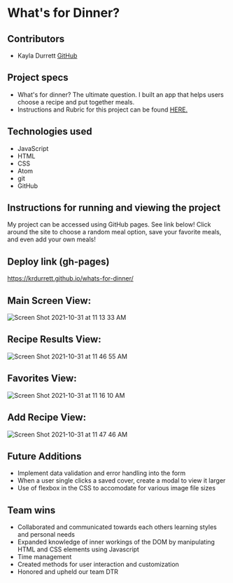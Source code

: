 # What's for Dinner?

## Contributors 

  - Kayla Durrett [GitHub](https://github.com/krdurrett)
  
## Project specs

  - What's for dinner? The ultimate question. I built an app that helps users choose a recipe and put together meals. 
  - Instructions and Rubric for this project can be found [HERE.](https://frontend.turing.edu/projects/module-1/dinner.html)

## Technologies used

  - JavaScript 
  - HTML
  - CSS
  - Atom
  - git
  - GitHub

## Instructions for running and viewing the project

  My project can be accessed using GitHub pages. See link below!
  Click around the site to choose a random meal option, save your favorite meals, and even add your own meals!
  
## Deploy link (gh-pages)

  https://krdurrett.github.io/whats-for-dinner/  
  
## Main Screen View:

![Screen Shot 2021-10-31 at 11 13 33 AM](https://user-images.githubusercontent.com/88299275/139595700-8ee00572-43d5-4fe0-8aee-a83abf5d9e40.png)

## Recipe Results View:

![Screen Shot 2021-10-31 at 11 46 55 AM](https://user-images.githubusercontent.com/88299275/139595730-37a62f26-7f50-4bba-b890-4aba17e1e59f.png)

## Favorites View:

![Screen Shot 2021-10-31 at 11 16 10 AM](https://user-images.githubusercontent.com/88299275/139595746-b456ea1e-c06d-4ede-a087-512581b0a786.png)

## Add Recipe View:

![Screen Shot 2021-10-31 at 11 47 46 AM](https://user-images.githubusercontent.com/88299275/139595758-58302e49-ebe8-4247-ba2c-e069415b3284.png)

## Future Additions

 - Implement data validation and error handling into the form
 - When a user single clicks a saved cover, create a modal to view it larger
 - Use of flexbox in the CSS to accomodate for various image file sizes

## Team wins 

- Collaborated and communicated towards each others learning styles and personal needs
- Expanded knowledge of inner workings of the DOM by manipulating HTML and CSS elements using Javascript
- Time management
- Created methods for user interaction and customization
- Honored and upheld our team DTR 
